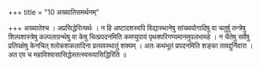 +++
title = "10 अख्यातिसमर्थनम्"

+++
अख्यातेश्च । अप्रसिद्धेरित्यर्थः । न हि अष्टादशस्वपि विद्यास्थानेषु सांख्ययोगादिषु वा चतुर्षु तन्त्रेषु शिल्पशास्त्रेषु कल्पलाग्रन्थेषु वा केषु चित्प्रपदनमिति कमप्युपायं पृथक्परिगण्यमानमुपलभामहे । न चैतेषु सर्वेषु प्रतिपक्षेषु केनचित् श्लोकशकलादिना प्रत्यवस्थातुं शक्यम् । अतः कथंभूतं प्रपदनमिति शङ्का तावद्दुर्निवारा । अत एव च महाविश्वासासिद्धेस्तत्स्वरूपासिद्धिरिति ॥
